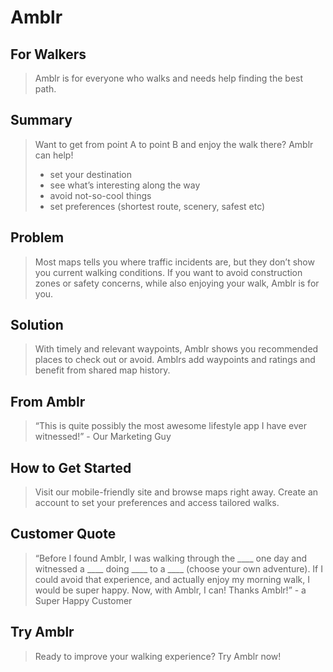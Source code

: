 # Amblr #

<!-- 
> This material was originally posted [here](http://www.quora.com/What-is-Amazons-approach-to-product-development-and-product-management). It is reproduced here for posterities sake.

There is an approach called "working backwards" that is widely used at Amazon. They work backwards from the customer, rather than starting with an idea for a product and trying to bolt customers onto it. While working backwards can be applied to any specific product decision, using this approach is especially important when developing new products or features.

For new initiatives a product manager typically starts by writing an internal press release announcing the finished product. The target audience for the press release is the new/updated product's customers, which can be retail customers or internal users of a tool or technology. Internal press releases are centered around the customer problem, how current solutions (internal or external) fail, and how the new product will blow away existing solutions.

If the benefits listed don't sound very interesting or exciting to customers, then perhaps they're not (and shouldn't be built). Instead, the product manager should keep iterating on the press release until they've come up with benefits that actually sound like benefits. Iterating on a press release is a lot less expensive than iterating on the product itself (and quicker!).

If the press release is more than a page and a half, it is probably too long. Keep it simple. 3-4 sentences for most paragraphs. Cut out the fat. Don't make it into a spec. You can accompany the press release with a FAQ that answers all of the other business or execution questions so the press release can stay focused on what the customer gets. My rule of thumb is that if the press release is hard to write, then the product is probably going to suck. Keep working at it until the outline for each paragraph flows. 

Oh, and I also like to write press-releases in what I call "Oprah-speak" for mainstream consumer products. Imagine you're sitting on Oprah's couch and have just explained the product to her, and then you listen as she explains it to her audience. That's "Oprah-speak", not "Geek-speak".

Once the project moves into development, the press release can be used as a touchstone; a guiding light. The product team can ask themselves, "Are we building what is in the press release?" If they find they're spending time building things that aren't in the press release (overbuilding), they need to ask themselves why. This keeps product development focused on achieving the customer benefits and not building extraneous stuff that takes longer to build, takes resources to maintain, and doesn't provide real customer benefit (at least not enough to warrant inclusion in the press release).
 -->
 
## For Walkers ##
  > Amblr is for everyone who walks and needs help finding the best path.

## Summary ##
  > Want to get from point A to point B and enjoy the walk there? Amblr can help!
  > - set your destination
  > - see what’s interesting along the way
  > - avoid not-so-cool things
  > - set preferences (shortest route, scenery, safest etc)

## Problem ##
  > Most maps tells you where traffic incidents are, but they don’t show you current walking conditions. If you want to avoid construction zones or safety concerns, while also enjoying your walk, Amblr is for you.

## Solution ##
  > With timely and relevant waypoints, Amblr shows you recommended places to check out or avoid. Amblrs add waypoints and ratings and benefit from shared map history.

## From Amblr ##
  > “This is quite possibly the most awesome lifestyle app I have ever witnessed!” - Our Marketing Guy

## How to Get Started ##
  > Visit our mobile-friendly site and browse maps right away. Create an account to set your preferences and access tailored walks.

## Customer Quote ##
  > “Before I found Amblr, I was walking through the ____ one day and witnessed a ____ doing ____ to a ____ (choose your own adventure). If I could avoid that experience, and actually enjoy my morning walk, I would be super happy. Now, with Amblr, I can! Thanks Amblr!” - a Super Happy Customer
  
## Try Amblr ##
  > Ready to improve your walking experience? Try Amblr now!

